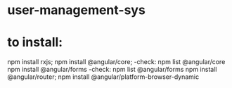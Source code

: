 # user-management-sys

# to install:

npm install rxjs;
npm install @angular/core;
    -check: npm list @angular/core
npm install @angular/forms
    -check: npm list @angular/forms
npm install @angular/router;
npm install @angular/platform-browser-dynamic